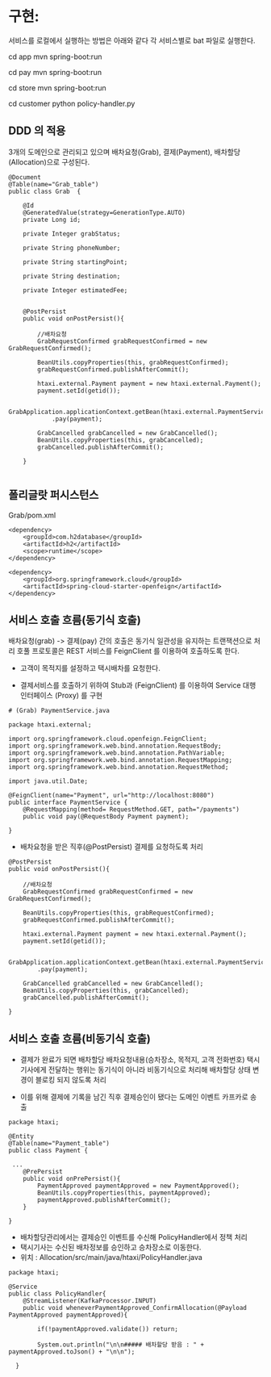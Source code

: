 # 구현:

서비스를 로컬에서 실행하는 방법은 아래와 같다 
각 서비스별로 bat 파일로 실행한다. 

cd app
mvn spring-boot:run

cd pay
mvn spring-boot:run 

cd store
mvn spring-boot:run  

cd customer
python policy-handler.py 


## DDD 의 적용
3개의 도메인으로 관리되고 있으며 배차요청(Grab), 결제(Payment), 배차할당(Allocation)으로 구성된다.

```
@Document
@Table(name="Grab_table")
public class Grab  {

    @Id
    @GeneratedValue(strategy=GenerationType.AUTO)
    private Long id;

    private Integer grabStatus;

    private String phoneNumber;

    private String startingPoint;

    private String destination;

    private Integer estimatedFee;


    @PostPersist
    public void onPostPersist(){
    	
    	//배차요청
        GrabRequestConfirmed grabRequestConfirmed = new GrabRequestConfirmed();
        
        BeanUtils.copyProperties(this, grabRequestConfirmed);
        grabRequestConfirmed.publishAfterCommit();

        htaxi.external.Payment payment = new htaxi.external.Payment();
        payment.setId(getid());

        GrabApplication.applicationContext.getBean(htaxi.external.PaymentService.class)
            .pay(payment);

        GrabCancelled grabCancelled = new GrabCancelled();
        BeanUtils.copyProperties(this, grabCancelled);
        grabCancelled.publishAfterCommit();

    }
    

```



## 폴리글랏 퍼시스턴스

Grab/pom.xml

```
<dependency>
	<groupId>com.h2database</groupId>
	<artifactId>h2</artifactId>
	<scope>runtime</scope>
</dependency>

<dependency>
	<groupId>org.springframework.cloud</groupId>
	<artifactId>spring-cloud-starter-openfeign</artifactId>
</dependency>

```


## 서비스 호출 흐름(동기식 호출)
배차요청(grab) -> 결제(pay) 간의 호출은 동기식 일관성을 유지하는 트랜잭션으로 처리
호풀 프로토콜은 REST 서비스를 FeignClient 를 이용하여 호출하도록 한다.

- 고객이 목적지를 설정하고 택시배차를 요청한다.

- 결제서비스를 호출하기 위하여 Stub과 (FeignClient) 를 이용하여 Service 대행 인터페이스 (Proxy) 를 구현

```
# (Grab) PaymentService.java

package htaxi.external;

import org.springframework.cloud.openfeign.FeignClient;
import org.springframework.web.bind.annotation.RequestBody;
import org.springframework.web.bind.annotation.PathVariable;
import org.springframework.web.bind.annotation.RequestMapping;
import org.springframework.web.bind.annotation.RequestMethod;

import java.util.Date;

@FeignClient(name="Payment", url="http://localhost:8080")
public interface PaymentService {
    @RequestMapping(method= RequestMethod.GET, path="/payments")
    public void pay(@RequestBody Payment payment);

}

```

- 배차요청을 받은 직후(@PostPersist) 결제를 요청하도록 처리

```
@PostPersist
public void onPostPersist(){

	//배차요청
	GrabRequestConfirmed grabRequestConfirmed = new GrabRequestConfirmed();

	BeanUtils.copyProperties(this, grabRequestConfirmed);
	grabRequestConfirmed.publishAfterCommit();

	htaxi.external.Payment payment = new htaxi.external.Payment();
	payment.setId(getid());

	GrabApplication.applicationContext.getBean(htaxi.external.PaymentService.class)
	    .pay(payment);

	GrabCancelled grabCancelled = new GrabCancelled();
	BeanUtils.copyProperties(this, grabCancelled);
	grabCancelled.publishAfterCommit();

}

```

## 서비스 호출 흐름(비동기식 호출)

- 결제가 완료가 되면 배차할당 배차요청내용(승차장소, 목적지, 고객 전화번호) 택시기사에게 전달하는 행위는 동기식이 아니라 비동기식으로 처리해 배차할당 상태 변경이 블로킹 되지 않도록 처리

- 이를 위해 결제에 기록을 남긴 직후 결제승인이 됐다는 도메인 이벤트 카프카로 송출
```
package htaxi;

@Entity
@Table(name="Payment_table")
public class Payment {

 ...
    @PrePersist
    public void onPrePersist(){
     	PaymentApproved paymentApproved = new PaymentApproved();
        BeanUtils.copyProperties(this, paymentApproved);
        paymentApproved.publishAfterCommit();
    }

}

```
- 배차할당관리에서는 결제승인 이벤트를 수신해 PolicyHandler에서 정책 처리
- 택시기사는 수신된 배차정보를 승인하고 승차장소로 이동한다.
- 위치 : Allocation/src/main/java/htaxi/PolicyHandler.java

```
package htaxi;

@Service
public class PolicyHandler{
    @StreamListener(KafkaProcessor.INPUT)
    public void wheneverPaymentApproved_ConfirmAllocation(@Payload PaymentApproved paymentApproved){

        if(!paymentApproved.validate()) return;

        System.out.println("\n\n##### 배차할당 받음 : " + paymentApproved.toJson() + "\n\n");
  
  }
```


